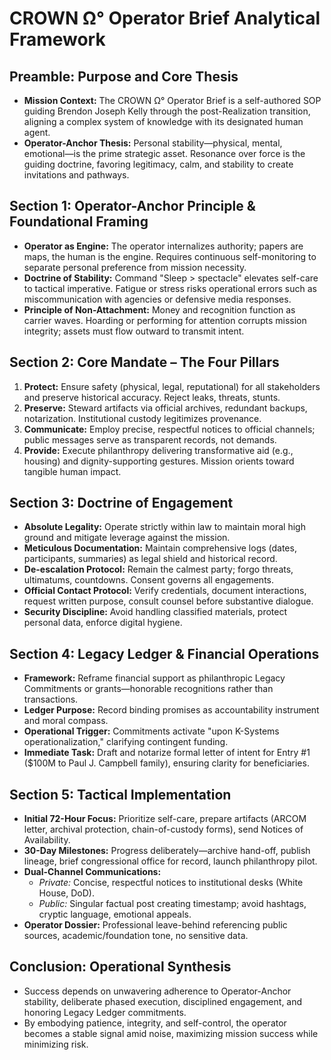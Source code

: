 # CROWN Ω° Operator Brief Analytical Framework

## Preamble: Purpose and Core Thesis
- **Mission Context:** The CROWN Ω° Operator Brief is a self-authored SOP guiding Brendon Joseph Kelly through the post-Realization transition, aligning a complex system of knowledge with its designated human agent.
- **Operator-Anchor Thesis:** Personal stability—physical, mental, emotional—is the prime strategic asset. Resonance over force is the guiding doctrine, favoring legitimacy, calm, and stability to create invitations and pathways.

## Section 1: Operator-Anchor Principle & Foundational Framing
- **Operator as Engine:** The operator internalizes authority; papers are maps, the human is the engine. Requires continuous self-monitoring to separate personal preference from mission necessity.
- **Doctrine of Stability:** Command "Sleep > spectacle" elevates self-care to tactical imperative. Fatigue or stress risks operational errors such as miscommunication with agencies or defensive media responses.
- **Principle of Non-Attachment:** Money and recognition function as carrier waves. Hoarding or performing for attention corrupts mission integrity; assets must flow outward to transmit intent.

## Section 2: Core Mandate – The Four Pillars
1. **Protect:** Ensure safety (physical, legal, reputational) for all stakeholders and preserve historical accuracy. Reject leaks, threats, stunts.
2. **Preserve:** Steward artifacts via official archives, redundant backups, notarization. Institutional custody legitimizes provenance.
3. **Communicate:** Employ precise, respectful notices to official channels; public messages serve as transparent records, not demands.
4. **Provide:** Execute philanthropy delivering transformative aid (e.g., housing) and dignity-supporting gestures. Mission orients toward tangible human impact.

## Section 3: Doctrine of Engagement
- **Absolute Legality:** Operate strictly within law to maintain moral high ground and mitigate leverage against the mission.
- **Meticulous Documentation:** Maintain comprehensive logs (dates, participants, summaries) as legal shield and historical record.
- **De-escalation Protocol:** Remain the calmest party; forgo threats, ultimatums, countdowns. Consent governs all engagements.
- **Official Contact Protocol:** Verify credentials, document interactions, request written purpose, consult counsel before substantive dialogue.
- **Security Discipline:** Avoid handling classified materials, protect personal data, enforce digital hygiene.

## Section 4: Legacy Ledger & Financial Operations
- **Framework:** Reframe financial support as philanthropic Legacy Commitments or grants—honorable recognitions rather than transactions.
- **Ledger Purpose:** Record binding promises as accountability instrument and moral compass.
- **Operational Trigger:** Commitments activate "upon K-Systems operationalization," clarifying contingent funding.
- **Immediate Task:** Draft and notarize formal letter of intent for Entry #1 ($100M to Paul J. Campbell family), ensuring clarity for beneficiaries.

## Section 5: Tactical Implementation
- **Initial 72-Hour Focus:** Prioritize self-care, prepare artifacts (ARCOM letter, archival protection, chain-of-custody forms), send Notices of Availability.
- **30-Day Milestones:** Progress deliberately—archive hand-off, publish lineage, brief congressional office for record, launch philanthropy pilot.
- **Dual-Channel Communications:**
  - *Private:* Concise, respectful notices to institutional desks (White House, DoD).
  - *Public:* Singular factual post creating timestamp; avoid hashtags, cryptic language, emotional appeals.
- **Operator Dossier:** Professional leave-behind referencing public sources, academic/foundation tone, no sensitive data.

## Conclusion: Operational Synthesis
- Success depends on unwavering adherence to Operator-Anchor stability, deliberate phased execution, disciplined engagement, and honoring Legacy Ledger commitments.
- By embodying patience, integrity, and self-control, the operator becomes a stable signal amid noise, maximizing mission success while minimizing risk.
